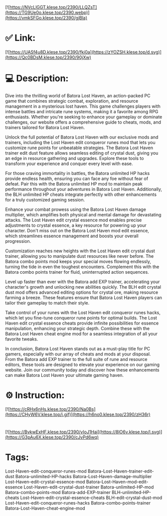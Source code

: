 [![https://NVcLlGGT.klese.top/2390/LLQZsT](https://TG9Ue0o.klese.top/2390.webp)](https://vmkSFGo.klese.top/2390/gjBla)
# ✅ Link:
[![https://UASf4u8D.klese.top/2390/fki0a](https://zYOZSH.klese.top/d.svg)](https://Qc0BDsM.klese.top/2390/90jXw)
# 💻 Description:
Dive into the thrilling world of Batora Lost Haven, an action-packed PC game that combines strategic combat, exploration, and resource management in a mysterious lost haven. This game challenges players with intense battles and intricate rune systems, making it a favorite among RPG enthusiasts. Whether you're seeking to enhance your gameplay or dominate challenges, our website offers a comprehensive guide to cheats, mods, and trainers tailored for Batora Lost Haven.



Unlock the full potential of Batora Lost Haven with our exclusive mods and trainers, including the Lost Haven edit conqueror runes mod that lets you customize rune points for unbeatable strategies. The Batora Lost Haven trainer edit dust feature allows seamless editing of crystal dust, giving you an edge in resource gathering and upgrades. Explore these tools to transform your experience and conquer every level with ease.



For those craving immortality in battles, the Batora unlimited HP hacks provide endless health, ensuring you can face any foe without fear of defeat. Pair this with the Batora unlimited HP mod to maintain peak performance throughout your adventures in Batora Lost Haven. Additionally, the BLH unlimited HP cheats integrate perfectly with other enhancements for a truly customized gaming session.



Enhance your combat prowess using the Batora Lost Haven damage multiplier, which amplifies both physical and mental damage for devastating attacks. The Lost Haven edit crystal essence mod enables precise adjustments to crystal essence, a key resource for powering up your character. Don't miss out on the Batora Lost Haven mod edit essence, which streamlines essence management and boosts your overall progression.



Customization reaches new heights with the Lost Haven edit crystal dust trainer, allowing you to manipulate dust resources like never before. The Batora combo points mod keeps your special moves flowing endlessly, turning the tide in even the toughest encounters. Complement this with the Batora combo points trainer for fluid, uninterrupted action sequences.



Level up faster than ever with the Batora add EXP trainer, accelerating your character's growth and unlocking new abilities quickly. The BLH edit crystal dust mod offers advanced editing options for crystal ore, making resource farming a breeze. These features ensure that Batora Lost Haven players can tailor their gameplay to match their style.



Take control of your runes with the Lost Haven edit conqueror runes hacks, which let you fine-tune conqueror rune points for optimal builds. The Lost Haven edit crystal essence cheats provide infinite possibilities for essence manipulation, enhancing your strategic depth. Combine these with the Batora Lost Haven cheat engine mod for a seamless integration of all your favorite tweaks.



In conclusion, Batora Lost Haven stands out as a must-play title for PC gamers, especially with our array of cheats and mods at your disposal. From the Batora add EXP trainer to the full suite of rune and resource editors, these tools are designed to elevate your experience on our gaming website. Join our community today and discover how these enhancements can make Batora Lost Haven your ultimate gaming haven.

# ⚙️ Instruction:
[![https://cRHx6nHs.klese.top/2390/Na0Bs](https://CHyW6V.klese.top/i.gif)](https://h6no0.klese.top/2390/zH36r)
#
[![https://BvkwExHF.klese.top/2390/vIoJ1Haj](https://8lO6v.klese.top/l.svg)](https://G3pAu6X.klese.top/2390/cJvPd6wq)
# Tags:
Lost-Haven-edit-conqueror-runes-mod Batora-Lost-Haven-trainer-edit-dust Batora-unlimited-HP-hacks Batora-Lost-Haven-damage-multiplier Lost-Haven-edit-crystal-essence-mod Batora-Lost-Haven-mod-edit-essence Lost-Haven-edit-crystal-dust-trainer Batora-unlimited-HP-mod Batora-combo-points-mod Batora-add-EXP-trainer BLH-unlimited-HP-cheats Lost-Haven-edit-crystal-essence-cheats BLH-edit-crystal-dust-mod Lost-Haven-edit-conqueror-runes-hacks Batora-combo-points-trainer Batora-Lost-Haven-cheat-engine-mod






